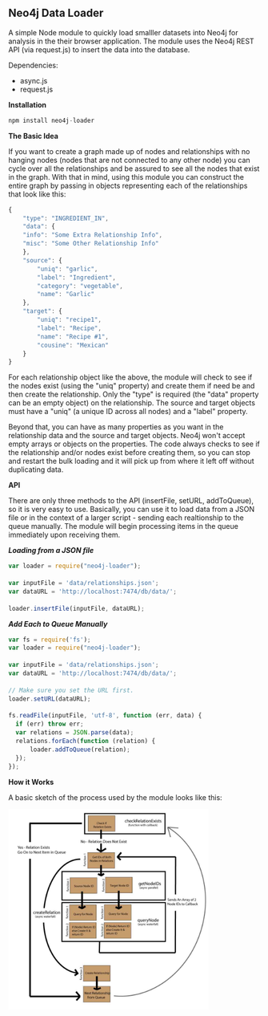 <h2>Neo4j Data Loader</h2>

A simple Node module to quickly load smalller datasets into Neo4j for analysis in the their browser application.  The module uses the Neo4j REST API (via request.js) to insert the data into the database.

Dependencies:

* async.js
* request.js

**Installation**

```javascript
npm install neo4j-loader
```

**The Basic Idea**

If you want to create a graph made up of nodes and relationships with no hanging nodes (nodes that are not connected to any other node) you can cycle over all the relationships and be assured to see all the nodes that exist in the graph.  With that in mind, using this module you can construct the entire graph by passing in objects representing each of the relationships that look like this:

```javascript
{
	"type": "INGREDIENT_IN",
	"data": {
	"info": "Some Extra Relationship Info",
	"misc": "Some Other Relationship Info"
	},
	"source": {
		"uniq": "garlic",
		"label": "Ingredient",
		"category": "vegetable",
		"name": "Garlic"
	},
	"target": {
		"uniq": "recipe1",
		"label": "Recipe",
		"name": "Recipe #1",
		"cousine": "Mexican"
	}
}
```

For each relationship object like the above, the module will check to see if the nodes exist (using the "uniq" property) and create them if need be and then create the relationship. Only the "type" is required (the "data" property can be an empty object) on the relationship.  The source and target objects must have a "uniq" (a unique ID across all nodes) and a "label" property.

Beyond that, you can have as many properties as you want in the relationship data and the source and target objects.  Neo4j won't accept empty arrays or objects on the properties.  The code always checks to see if the relationship and/or nodes exist before creating them, so you can stop and restart the bulk loading and it will pick up from where it left off without duplicating data.

**API**

There are only three methods to the API (insertFile, setURL, addToQueue), so it is very easy to use.  Basically, you can use it to load data from a JSON file or in the context of a larger script - sending each realtionship to the queue manually. The module will begin processing items in the queue immediately upon receiving them.

***Loading from a JSON file***

```javascript
var loader = require("neo4j-loader");

var inputFile = 'data/relationships.json';
var dataURL = 'http://localhost:7474/db/data/';

loader.insertFile(inputFile, dataURL);
```

***Add Each to Queue Manually***

```javascript
var fs = require('fs');
var loader = require("neo4j-loader");

var inputFile = 'data/relationships.json';
var dataURL = 'http://localhost:7474/db/data/';

// Make sure you set the URL first.
loader.setURL(dataURL); 

fs.readFile(inputFile, 'utf-8', function (err, data) {
  if (err) throw err;
  var relations = JSON.parse(data);
  relations.forEach(function (relation) {
      loader.addToQueue(relation);
  });
});
```

**How it Works**

A basic sketch of the process used by the module looks like this: 

<img src="neo4j-loader.jpg" height="400px"/>



